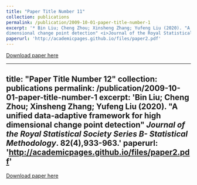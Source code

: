 ```yaml
---
title: "Paper Title Number 11"
collection: publications
permalink: /publication/2009-10-01-paper-title-number-1
excerpt: '* Bin Liu; Cheng Zhou; Xinsheng Zhang; Yufeng Liu (2020). "A unified data-adaptive framework for high
dimensional change point detection" <i>Journal of the Royal Statistical Society Series B- Statistical Methodology</i>. 82(4),933-963.'
paperurl: 'http://academicpages.github.io/files/paper2.pdf'
---
```

[Download paper here](http://academicpages.github.io/files/paper1.pdf)



---
title: "Paper Title Number 12"
collection: publications
permalink: /publication/2009-10-01-paper-title-number-1
excerpt: 'Bin Liu; Cheng Zhou; Xinsheng Zhang; Yufeng Liu (2020). "A unified data-adaptive framework for high
dimensional change point detection" <i>Journal of the Royal Statistical Society Series B- Statistical Methodology</i>. 82(4),933-963.'
paperurl: 'http://academicpages.github.io/files/paper2.pdf'
---
[Download paper here](http://academicpages.github.io/files/paper1.pdf)

